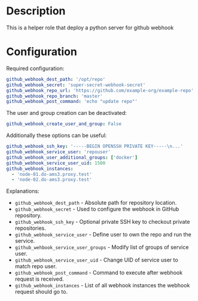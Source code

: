 # Description 

This is a helper role that deploy a python server for github webhook

# Configuration

Required configuration:
```yaml
github_webhook_dest_path: '/opt/repo'
github_webhook_secret: 'super-secret-webhook-secret'
github_webhook_repo_url: 'https://github.com/example-org/example-repo'
github_webhook_repo_branch: 'master'
github_webhook_post_command: 'echo "update repo"'
```
The user and group creation can be deactivated:
```yaml
github_webhook_create_user_and_group: False
```
Additionally these options can be useful:
```yaml
github_webhook_ssh_key: '-----BEGIN OPENSSH PRIVATE KEY-----\n...'
github_webhook_service_user: 'repouser'
github_webhook_user_additional_groups: ['docker']
github_webhook_service_user_uid: 1500
github_webhook_instances:
  - 'node-01.do-ams3.proxy.test'
  - 'node-02.do-ams3.proxy.test'
```
Explanations:

* `github_webhook_dest_path` - Absolute path for repository location.
* `github_webhook_secret` - Used to configure the webhook in GitHub repository.
* `github_webhook_ssh_key` - Optional private SSH key to checkout private repositories.
* `github_webhook_service_user` - Define user to own the repo and run the service.
* `github_wehbook_service_user_groups` - Modify list of groups of service user.
* `github_webhook_service_user_uid` - Change UID of service user to match repo user.
* `github_webhook_post_command` - Command to execute after webhook request is received.
* `github_webhook_instances` - List of all webhook instances the webhook request should go to.
